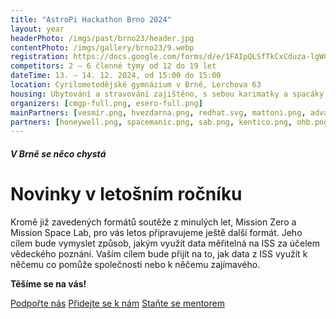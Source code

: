 ```yaml
---
title: "AstroPi Hackathon Brno 2024"
layout: year
headerPhoto: /imgs/past/brno23/header.jpg
contentPhoto: /imgs/gallery/brno23/9.webp
registration: https://docs.google.com/forms/d/e/1FAIpQLSfTkCxCduza-lgWC-cWt3o1V5J2522hA-PjFUqef_DBwVy56A/viewform
competitors: 2 – 6 členné týmy od 12 do 19 let
dateTime: 13. – 14. 12. 2024, od 15:00 do 15:00
location: Cyrilometodějské gymnázium v Brně, Lerchova 63
housing: Ubytování a stravování zajištěno, s sebou karimatky a spacáky, možnost malého nákupu na místě
organizers: [cmgp-full.png, esero-full.png]
mainPartners: [vesmir.png, hvezdarna.png, redhat.svg, mattoni.png, advantech.png, mcbs.png]
partners: [honeywell.png, spacemanic.png, sab.png, kentico.png, ohb.png, jic.png, planetum-full.png]
---
```


##### V Brně se něco chystá
# Novinky v letošním ročníku

Kromě již zavedených formátů soutěže z minulých let, Mission Zero a Mission Space Lab, pro vás letos připravujeme ještě další formát. Jeho cílem bude vymyslet způsob, jakým využít data měřitelná na ISS za účelem vědeckého poznání. Vaším cílem bude přijít na to, jak data z ISS využít k něčemu co pomůže společnosti nebo k něčemu zajímavého.

**Těšíme se na vás!**

<div class="section-row">
    <a href="/zapojte-se/spoluprace" class="primary-button">Podpořte nás</a>
    <a href="/zapojte-se/organizator" class="primary-button">Přidejte se k nám</a>
    <a href="/zapojte-se/mentor" class="primary-button">Staňte se mentorem</a>
</div>